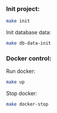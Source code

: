 ### Init project:
```bash
make init
```

Init database data:
```bash
make db-data-init
```

### Docker control:
Run docker:
```bash
make up
```

Stop docker:
```bash
make docker-stop
```
